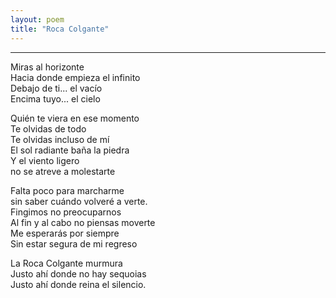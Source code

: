 ```yaml
---
layout: poem
title: "Roca Colgante"
---
```


-----

Miras al horizonte<br>
Hacia donde empieza el infinito<br>
Debajo de ti... el vacío<br>
Encima tuyo... el cielo<br>

Quién te viera en ese momento<br>
Te olvidas de todo<br>
Te olvidas incluso de mí<br>
El sol radiante baña la piedra<br>
Y el viento ligero<br>
no se atreve a molestarte<br>

Falta poco para marcharme<br>
sin saber cuándo volveré a verte.<br>
Fingimos no preocuparnos<br>
Al fin y al cabo no piensas moverte<br>
Me esperarás por siempre<br>
Sin estar segura de mi regreso<br>

La Roca Colgante murmura<br>
Justo ahí donde no hay sequoias<br>
Justo ahí donde reina el silencio.